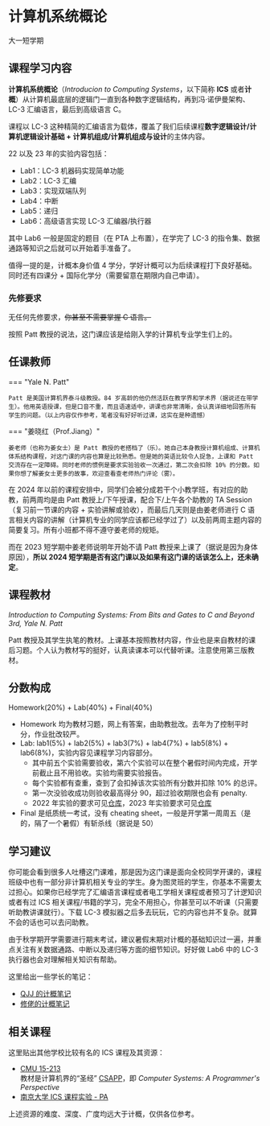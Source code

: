 # 计算机系统概论

<div class="badges">
<span class="badge cs-badge">大一短学期</span>
</div>

## 课程学习内容

**计算机系统概论**（*Introducion to Computing Systems*，以下简称 **ICS** 或者**计概**）从计算机最底层的逻辑门一直到各种数字逻辑结构，再到冯·诺伊曼架构、LC-3 汇编语言，最后到高级语言 C。

课程以 LC-3 这种精简的汇编语言为载体，覆盖了我们后续课程**数字逻辑设计/计算机逻辑设计基础 + 计算机组成/计算机组成与设计**的主体内容。

22 以及 23 年的实验内容包括：

- Lab1：LC-3 机器码实现简单功能
- Lab2：LC-3 汇编
- Lab3：实现双端队列
- Lab4：中断
- Lab5：递归
- Lab6：高级语言实现 LC-3 汇编器/执行器

其中 Lab6 一般是固定的题目（在 PTA 上布置），在学完了 LC-3 的指令集、数据通路等知识之后就可以开始着手准备了。

值得一提的是，计概本身价值 4 学分，学好计概可以为后续课程打下良好基础。同时还有四课分 + 国际化学分（需要留意在期限内自己申请）。

### 先修要求

无任何先修要求，~~你甚至不需要掌握 C 语言。~~

按照 Patt 教授的说法，这门课应该是给刚入学的计算机专业学生们上的。

## 任课教师

=== "Yale N. Patt"

    Patt 是美国计算机界泰斗级教授。84 岁高龄的他仍然活跃在教学界和学术界（据说还在带学生）。他用英语授课，但是口音不重，而且语速适中，讲课也非常清晰，会认真详细地回答所有学生的问题。（以上内容仅作参考，笔者没有好好听过课，这实在是种遗憾）

=== "姜晓红（Prof.Jiang）"

    姜老师（也称为姜女士）是 Patt 教授的老搭档了（乐）。她自己本身教授计算机组成、计算机体系结构课程，对这门课的内容也算是比较熟悉。但是她的英语比较令人捉急，上课和 Patt 交流存在一定障碍。同时老师的惯例是要求实验验收一次通过，第二次会扣除 10% 的分数。如果你想了解姜女士更多的故事，欢迎查看查老师热门评论（雾）。

在 2024 年以前的课程安排中，同学们会被分成若干个小教学班，有对应的助教，前两周均是由 Patt 教授上/下午授课，配合下/上午各个助教的 TA Session（复习前一节课的内容 + 实验讲解或验收），而最后几天则是由姜老师进行 C 语言相关内容的讲解（计算机专业的同学应该都已经学过了）以及前两周主题内容的简要复习。所有小班都不得不遵守姜老师的规矩。

而在 2023 短学期中姜老师说明年开始不请 Patt 教授来上课了（据说是因为身体原因），**所以 2024 短学期是否有这门课以及如果有这门课的话该怎么上，还未确定**。

## 课程教材

*Introduction to Computing Systems: From Bits and Gates to C and Beyond 3rd, Yale N. Patt*

Patt 教授及其学生执笔的教材。上课基本按照教材内容，作业也是来自教材的课后习题。个人认为教材写的挺好，认真读课本可以代替听课。注意使用第三版教材。

## 分数构成

Homework(20%) + Lab(40%) + Final(40%)

- Homework 均为教材习题，网上有答案，由助教批改。去年为了控制平时分，作业批改较严。
- Lab: lab1(5%) + lab2(5%) + lab3(7%) + lab4(7%) + lab5(8%) + lab6(8%)，实验内容见课程学习内容部分。
    - 其中前五个实验需要验收，第六个实验可以在整个暑假时间内完成，开学前截止且不用验收。实验均需要实验报告。
    - 每个实验都有查重，查到了会扣掉该次实验所有分数并扣除 10% 的总评。
    - 第一次没验收成功则验收最高得分 90，超过验收期限也会有 penalty.
    - 2022 年实验的要求可见[仓库](https://github.com/HobbitQia/ZJU-Courses-Resources/tree/master/ICS)，2023 年实验要求可见[仓库](https://github.com/Frankoxer/ZJU-ICS-2023-Labs)
- Final 是纸质统一考试，没有 cheating sheet，一般是开学第一周周五（是的，隔了一个暑假）有斩杀线（据说是 50）

## 学习建议

你可能会看到很多人吐槽这门课难，那是因为这门课是面向全校同学开课的，课程班级中也有一部分非计算机相关专业的学生。身为图灵班的学生，你基本不需要太过担心。如果你已经学完了汇编语言课程或者电工学相关课程或者预习了计逻知识或者有过 ICS 相关课程/书籍的学习，完全不用担心，你甚至可以不听课（只需要听助教讲课就行）。下载 LC-3 模拟器之后多去玩玩，它的内容也并不复杂。就算不会的话也可以去问助教。

由于秋学期开学需要进行期末考试，建议暑假末期对计概的基础知识过一遍，并重点关注有关数据通路、中断以及递归等方面的细节知识。好好做 Lab6 中的 LC-3 执行器也会对理解相关知识有帮助。

这里给出一些学长的笔记：

- [QJJ 的计概笔记](https://note.hobbitqia.cc/ICS/)
- [修佬的计概笔记](https://www.yuque.com/isshikixiu/codes/ics)

## 相关课程

这里贴出其他学校比较有名的 ICS 课程及其资源：

- [CMU 15-213](http://www.cs.cmu.edu/afs/cs/academic/class/15213-f15/www/schedule.html)  
教材是计算机界的“圣经” [CSAPP](http://csapp.cs.cmu.edu/3e/home.html)，即 *Computer Systems: A Programmer's Perspective*
- [南京大学 ICS 课程实验 - PA](https://nju-projectn.github.io/ics-pa-gitbook/ics2022/)

上述资源的难度、深度、广度均远大于计概，仅供各位参考。
